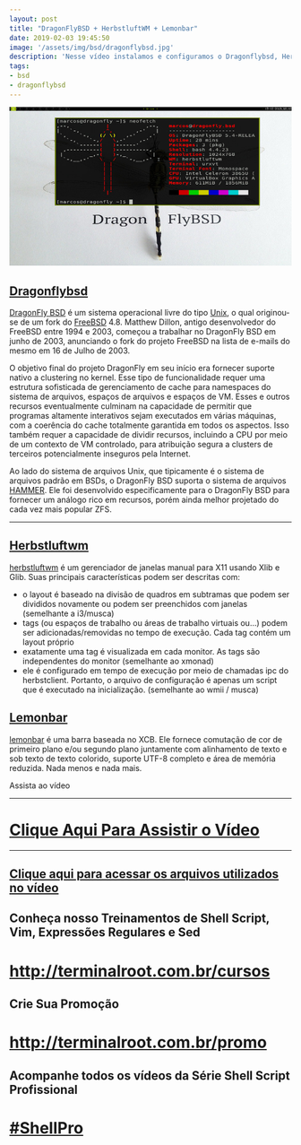 ```yaml
---
layout: post
title: "DragonFlyBSD + HerbstluftWM + Lemonbar"
date: 2019-02-03 19:45:50
image: '/assets/img/bsd/dragonflybsd.jpg'
description: 'Nesse vídeo instalamos e configuramos o Dragonflybsd, Herbstluftwm e o Lemonbar.'
tags:
- bsd
- dragonflybsd
---
```


![DragonFlyBSD + HerbstluftWM + Lemonbar](/assets/img/bsd/dragonflybsd.jpg)

## [Dragonflybsd](http://www.dragonflybsd.org/)

[DragonFly BSD](http://www.dragonflybsd.org/) é um sistema operacional livre do tipo [Unix](http://terminalroot.com.br/2016/11/blog-linux-unix.html), o qual originou-se de um fork do [FreeBSD](http://terminalroot.com.br/2017/09/por-que-freebsd.html) 4.8. Matthew Dillon, antigo desenvolvedor do FreeBSD entre 1994 e 2003, começou a trabalhar no DragonFly BSD em junho de 2003, anunciando o fork do projeto FreeBSD na lista de e-mails do mesmo em 16 de Julho de 2003.

O objetivo final do projeto DragonFly em seu início era fornecer suporte nativo a clustering no kernel. Esse tipo de funcionalidade requer uma estrutura sofisticada de gerenciamento de cache para namespaces do sistema de arquivos, espaços de arquivos e espaços de VM. Esses e outros recursos eventualmente culminam na capacidade de permitir que programas altamente interativos sejam executados em várias máquinas, com a coerência do cache totalmente garantida em todos os aspectos. Isso também requer a capacidade de dividir recursos, incluindo a CPU por meio de um contexto de VM controlado, para atribuição segura a clusters de terceiros potencialmente inseguros pela Internet.

Ao lado do sistema de arquivos Unix, que tipicamente é o sistema de arquivos padrão em BSDs, o DragonFly BSD suporta o sistema de arquivos [HAMMER](http://www.dragonflybsd.org/hammer/). Ele foi desenvolvido especificamente para o DragonFly BSD para fornecer um análogo rico em recursos, porém ainda melhor projetado do cada vez mais popular ZFS.

***

## [Herbstluftwm](http://herbstluftwm.org/)

[herbstluftwm](http://herbstluftwm.org/) é um gerenciador de janelas manual para X11 usando Xlib e Glib. Suas principais características podem ser descritas com:
+ o layout é baseado na divisão de quadros em subtramas que podem ser divididos novamente ou podem ser preenchidos com janelas (semelhante a i3/musca)
+ tags (ou espaços de trabalho ou áreas de trabalho virtuais ou…) podem ser adicionadas/removidas no tempo de execução. Cada tag contém um layout próprio
+ exatamente uma tag é visualizada em cada monitor. As tags são independentes do monitor (semelhante ao xmonad)
+ ele é configurado em tempo de execução por meio de chamadas ipc do herbstclient. Portanto, o arquivo de configuração é apenas um script que é executado na inicialização. (semelhante ao wmii / musca)

## [Lemonbar](https://github.com/LemonBoy/bar)

[lemonbar](https://github.com/LemonBoy/bar) é uma barra baseada no XCB. Ele fornece comutação de cor de primeiro plano e/ou  segundo plano juntamente com alinhamento de texto e sob texto de texto colorido, suporte UTF-8 completo e área de memória reduzida. Nada menos e nada mais.

Assista ao vídeo

***

# [Clique Aqui Para Assistir o Vídeo](https://youtu.be/cI5rPUnNi1I)

***

## [Clique aqui para acessar os arquivos utilizados no vídeo](http://bit.ly/2DRmkXH)

## Conheça nosso Treinamentos de Shell Script, Vim, Expressões Regulares e Sed
# <http://terminalroot.com.br/cursos>

## Crie Sua Promoção
# <http://terminalroot.com.br/promo>

## Acompanhe todos os vídeos da **Série Shell Script Profissional**
# [#ShellPro](http://bit.ly/shell-pro-root)

<script async src="https://pagead2.googlesyndication.com/pagead/js/adsbygoogle.js"></script>

<!-- Informat -->
<ins class="adsbygoogle"
 style="display:block"
 data-ad-client="ca-pub-2838251107855362"
 data-ad-slot="2327980059"
 data-ad-format="auto"
 data-full-width-responsive="true"></ins>

<script>
(adsbygoogle = window.adsbygoogle || []).push({});
</script>



